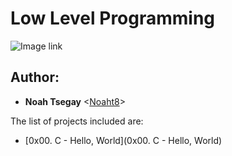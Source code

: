 # Low Level Programming

![Image link](https://icongr.am/devicon/c-original.svg?size=300&color=currentColor)


## Author:
* **Noah Tsegay** <[Noaht8](https://github.com/Noaht8)>

The list of projects included are:

* [0x00. C - Hello, World](0x00. C - Hello, World)
